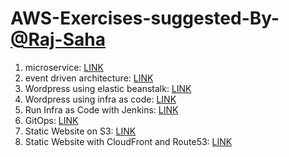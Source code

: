 # AWS-Exercises-suggested-By-<a href="https://www.youtube.com/@cloudwithraj"> @Raj-Saha</a>

1. microservice: <a href="https://github.com/tech-kishore/AWS-Exercises-suggested-By-Raj-Saha/tree/main/1.microservice">LINK</a>
2. event driven architecture: <a href="https://catalog.us-east-1.prod.workshops.aws/workshops/63320e83-6abc-493d-83d8-f822584fb3cb/en-US/eventbridge">LINK</a>
3. Wordpress using elastic beanstalk: <a href="https://aws.amazon.com/getting-started/hands-on/build-wordpress-website/">LINK</a>
4. Wordpress using infra as code: <a href="https://s3.eu-west-1.amazonaws.com/cloudformation-templates-eu-west-1/WordPress_Multi_AZ.template">LINK</a>
5. Run Infra as Code with Jenkins: <a href="https://www.youtube.com/watch?v=XnRqGMSCQyY">LINK</a>
6. GitOps: <a href="https://www.youtube.com/watch?v=o4QG_kqYvHk">LINK</a>
7. Static Website on S3: <a href="https://docs.aws.amazon.com/AmazonS3/latest/userguide/HostingWebsiteOnS3Setup.html">LINK</a>
8. Static Website with CloudFront and Route53: <a href="https://docs.aws.amazon.com/AmazonS3/latest/userguide/website-hosting-cloudfront-walkthrough.html">LINK</a>
